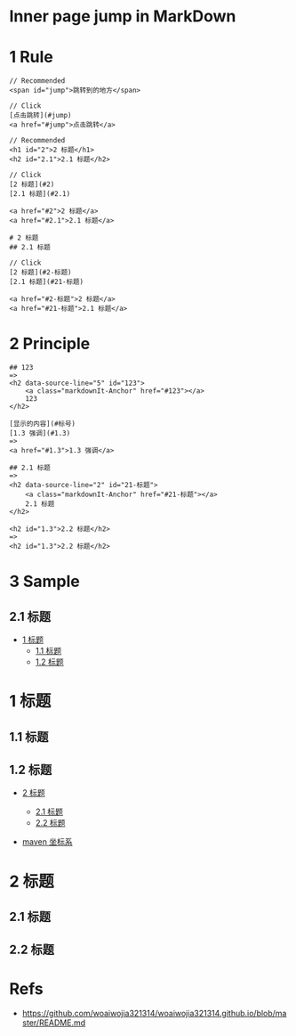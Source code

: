# Inner page jump in MarkDown

# 1 Rule

```
// Recommended
<span id="jump">跳转到的地方</span>

// Click
[点击跳转](#jump)
<a href="#jump">点击跳转</a>
```

```
// Recommended
<h1 id="2">2 标题</h1>
<h2 id="2.1">2.1 标题</h2>

// Click
[2 标题](#2)
[2.1 标题](#2.1)

<a href="#2">2 标题</a>
<a href="#2.1">2.1 标题</a>
```

```
# 2 标题
## 2.1 标题

// Click
[2 标题](#2-标题)
[2.1 标题](#21-标题)

<a href="#2-标题">2 标题</a>
<a href="#21-标题">2.1 标题</a>
```

# 2 Principle

```
## 123
=>
<h2 data-source-line="5" id="123">
    <a class="markdownIt-Anchor" href="#123"></a>
    123
</h2>
```

```
[显示的内容](#标号)
[1.3 强调](#1.3)
=>
<a href="#1.3">1.3 强调</a>
```

```
## 2.1 标题
=>
<h2 data-source-line="2" id="21-标题">
    <a class="markdownIt-Anchor" href="#21-标题"></a>
    2.1 标题
</h2>
```

```
<h2 id="1.3">2.2 标题</h2>
=>
<h2 id="1.3">2.2 标题</h2>
```

# 3 Sample

## 2.1 标题

- <a href="#1.1">1 标题</a>
  - <a href="#1.1">1.1 标题</a>
  - [1.2 标题](#1.2)

<h1 id="1">1 标题</h1>
<h2 id="1.1">1.1 标题</h2>
<h2 id="1.2">1.2 标题</h2>

- [2 标题](#2-标题)

  - [2.1 标题](#21-标题)
  - [2.2 标题](#22-标题)

- [maven 坐标系](../maven/Maven.md#maven_coordinate)

# 2 标题

## 2.1 标题

## 2.2 标题

# Refs

- https://github.com/woaiwojia321314/woaiwojia321314.github.io/blob/master/README.md
